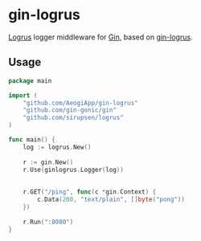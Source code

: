 # gin-logrus

[Logrus](https://github.com/Sirupsen/logrus) logger middleware for [Gin](https://github.com/gin-gonic/gin), based on [gin-logrus](https://github.com/toorop/gin-logrus).

## Usage
```go
package main

import (
	"github.com/AeogiApp/gin-logrus"
	"github.com/gin-gonic/gin"
	"github.com/sirupsen/logrus"
)

func main() {
    log := logrus.New()
    
    r := gin.New()
    r.Use(ginlogrus.Logger(log))
    
    
    r.GET("/ping", func(c *gin.Context) {
        c.Data(200, "text/plain", []byte("pong"))
    })
    
    r.Run(":8080")
}
```
